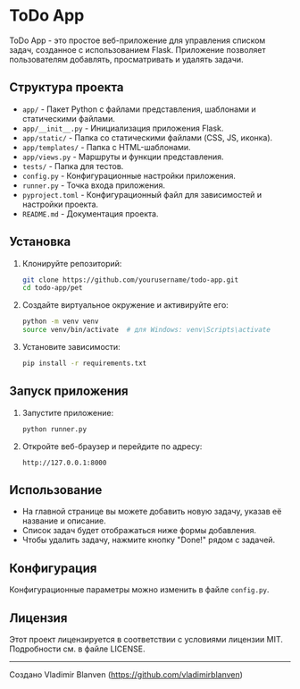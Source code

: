 # ToDo App

ToDo App - это простое веб-приложение для управления списком задач, созданное с использованием Flask. Приложение позволяет пользователям добавлять, просматривать и удалять задачи.

## Структура проекта

- `app/` - Пакет Python с файлами представления, шаблонами и статическими файлами.
- `app/__init__.py` - Инициализация приложения Flask.
- `app/static/` - Папка со статическими файлами (CSS, JS, иконка).
- `app/templates/` - Папка с HTML-шаблонами.
- `app/views.py` - Маршруты и функции представления.
- `tests/` - Папка для тестов.
- `config.py` - Конфигурационные настройки приложения.
- `runner.py` - Точка входа приложения.
- `pyproject.toml` - Конфигурационный файл для зависимостей и настройки проекта.
- `README.md` - Документация проекта.

## Установка

1. Клонируйте репозиторий:

    ```sh
    git clone https://github.com/yourusername/todo-app.git
    cd todo-app/pet
    ```

2. Создайте виртуальное окружение и активируйте его:

    ```sh
    python -m venv venv
    source venv/bin/activate  # для Windows: venv\Scripts\activate
    ```

3. Установите зависимости:

    ```sh
    pip install -r requirements.txt
    ```

## Запуск приложения

1. Запустите приложение:

    ```sh
    python runner.py
    ```

2. Откройте веб-браузер и перейдите по адресу:

    ```
    http://127.0.0.1:8000
    ```

## Использование

- На главной странице вы можете добавить новую задачу, указав её название и описание.
- Список задач будет отображаться ниже формы добавления.
- Чтобы удалить задачу, нажмите кнопку "Done!" рядом с задачей.

## Конфигурация

Конфигурационные параметры можно изменить в файле `config.py`.

## Лицензия

Этот проект лицензируется в соответствии с условиями лицензии MIT. Подробности см. в файле LICENSE.

---

Создано Vladimir Blanven (https://github.com/vladimirblanven)
